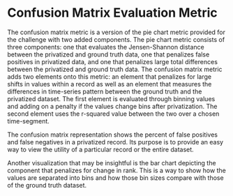 # Confusion Matrix Evaluation Metric

The confusion matrix metric is a version of the pie chart metric provided for the challenge with two added components. The pie chart metric consists of three components: one that evaluates the Jensen-Shannon distance between the privatized and ground truth data, one that penalizes false positives in privatized data, and one that penalizes large total differences between the privatized and ground truth data. The confusion matrix metric adds two elements onto this metric: an element that penalizes for large shifts in values within a record as well as an element that measures the differences in time-series pattern between the ground truth and the privatized dataset. The first element is evaluated through binning values and adding on a penalty if the values change bins after privatization. The second element uses the r-squared value between the two over a chosen time-segment. 


The confusion matrix representation shows the percent of false positives and false negatives in a privatized record. Its purpose is to provide an easy way to view the utility of a particular record or the entire dataset. 

Another visualization that may be insightful is the bar chart depicting the component that penalizes for change in rank. This is a way to show how the values are separated into bins and how those bin sizes compare with those of the ground truth dataset. 

